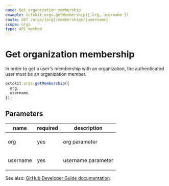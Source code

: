 ```yaml
---
name: Get organization membership
example: octokit.orgs.getMembership({ org, username })
route: GET /orgs/{org}/memberships/{username}
scope: orgs
type: API method
---
```


# Get organization membership

In order to get a user's membership with an organization, the authenticated user must be an organization member.

```js
octokit.orgs.getMembership({
  org,
  username,
});
```

## Parameters

<table>
  <thead>
    <tr>
      <th>name</th>
      <th>required</th>
      <th>description</th>
    </tr>
  </thead>
  <tbody>
    <tr><td>org</td><td>yes</td><td>

org parameter

</td></tr>
<tr><td>username</td><td>yes</td><td>

username parameter

</td></tr>
  </tbody>
</table>

See also: [GitHub Developer Guide documentation](https://developer.github.com/v3/orgs/members/#get-organization-membership).
